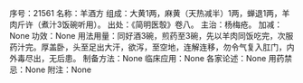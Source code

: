 序号：21561
名称：羊酒方
组成：大黄1两，麻黄（天热减半）1两，蝉退1两，羊肉斤许（煮汁3饭碗听用）。
出处：《简明医彀》卷八。
主治：杨梅疮。
加减：None
功效：None
用法用量：同好酒3碗，煎药至3碗，先以羊肉同饭吃完，次服药汁完。厚盖卧，头至足出大汗，欲泻，至空地，连解连移，勿令气复入肛门，内外毒尽出，无后患。
制备方法：None
临床应用：None
各家论述：None
用药禁忌：None
附注：None

